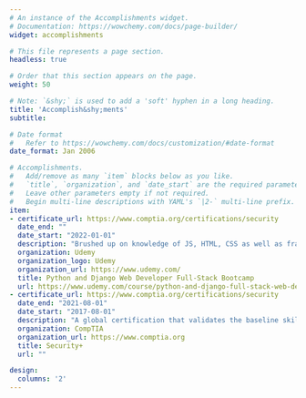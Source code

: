 ```yaml
---
# An instance of the Accomplishments widget.
# Documentation: https://wowchemy.com/docs/page-builder/
widget: accomplishments

# This file represents a page section.
headless: true

# Order that this section appears on the page.
weight: 50

# Note: `&shy;` is used to add a 'soft' hyphen in a long heading.
title: 'Accomplish&shy;ments'
subtitle:

# Date format
#   Refer to https://wowchemy.com/docs/customization/#date-format
date_format: Jan 2006

# Accomplishments.
#   Add/remove as many `item` blocks below as you like.
#   `title`, `organization`, and `date_start` are the required parameters.
#   Leave other parameters empty if not required.
#   Begin multi-line descriptions with YAML's `|2-` multi-line prefix.
item:
- certificate_url: https://www.comptia.org/certifications/security
  date_end: ""
  date_start: "2022-01-01"
  description: "Brushed up on knowledge of JS, HTML, CSS as well as frameworks like Bootstrap and jQuery. The main focus of this bootcamp was Python and Django using which I developed a full-stack Social Media Site Clone."
  organization: Udemy
  organization_logo: Udemy
  organization_url: https://www.udemy.com/
  title: Python and Django Web Developer Full-Stack Bootcamp
  url: https://www.udemy.com/course/python-and-django-full-stack-web-developer-bootcamp/
- certificate_url: https://www.comptia.org/certifications/security
  date_end: "2021-08-01"
  date_start: "2017-08-01"
  description: "A global certification that validates the baseline skills necessary to perform core security functions and pursue an IT security career."
  organization: CompTIA
  organization_url: https://www.comptia.org
  title: Security+
  url: ""

design:
  columns: '2' 
---
```

